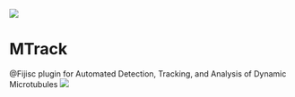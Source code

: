 [![](https://travis-ci.org/PreibischLab/MTrack.svg?branch=master)](https://travis-ci.org/PreibischLab/MTrack)

# MTrack

@Fijisc plugin for Automated Detection, Tracking, and Analysis of Dynamic Microtubules
[![](https://www.biorxiv.org/content/early/2018/07/13/368191)](https://www.biorxiv.org/content/early/2018/07/13/368191)
